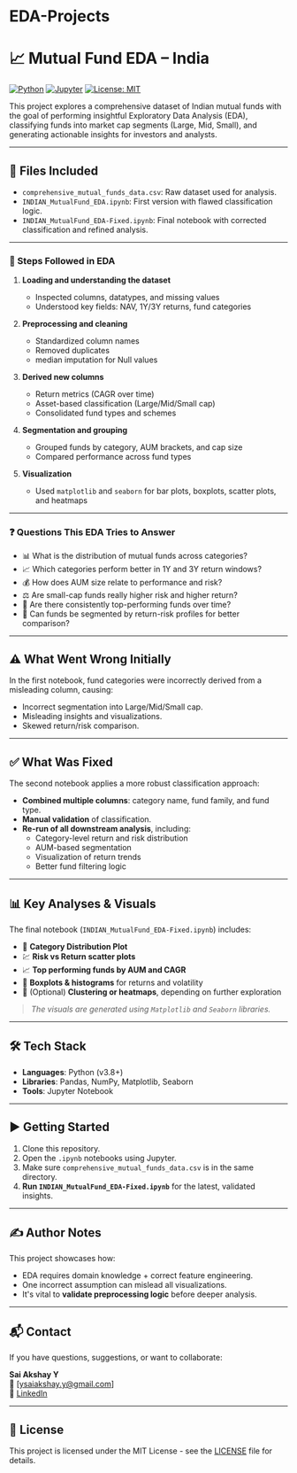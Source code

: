 # EDA-Projects
# 📈 Mutual Fund EDA – India

[![Python](https://img.shields.io/badge/Python-3.8+-blue?logo=python)](https://www.python.org/)
[![Jupyter](https://img.shields.io/badge/Jupyter-Notebook-orange?logo=jupyter)](https://jupyter.org/)
[![License: MIT](https://img.shields.io/badge/License-MIT-green.svg)](https://opensource.org/licenses/MIT)

This project explores a comprehensive dataset of Indian mutual funds with the goal of performing insightful Exploratory Data Analysis (EDA), classifying funds into market cap segments (Large, Mid, Small), and generating actionable insights for investors and analysts.

---

## 📂 Files Included

- `comprehensive_mutual_funds_data.csv`: Raw dataset used for analysis.
- `INDIAN_MutualFund_EDA.ipynb`: First version with flawed classification logic.
- `INDIAN_MutualFund_EDA-Fixed.ipynb`: Final notebook with corrected classification and refined analysis.

---
### 🔄 Steps Followed in EDA

1. **Loading and understanding the dataset**  
   - Inspected columns, datatypes, and missing values  
   - Understood key fields: NAV, 1Y/3Y returns, fund categories

2. **Preprocessing and cleaning**  
   - Standardized column names  
   - Removed duplicates
   - median imputation for Null values

3. **Derived new columns**  
   - Return metrics (CAGR over time)  
   - Asset-based classification (Large/Mid/Small cap)  
   - Consolidated fund types and schemes

4. **Segmentation and grouping**  
   - Grouped funds by category, AUM brackets, and cap size  
   - Compared performance across fund types

5. **Visualization**  
   - Used `matplotlib` and `seaborn` for bar plots, boxplots, scatter plots, and heatmaps

---

### ❓ Questions This EDA Tries to Answer

- 📊 What is the distribution of mutual funds across categories?
- 📈 Which categories perform better in 1Y and 3Y return windows?
- 💰 How does AUM size relate to performance and risk?
- ⚖️ Are small-cap funds really higher risk and higher return?
- 🥇 Are there consistently top-performing funds over time?
- 🧠 Can funds be segmented by return-risk profiles for better comparison?

---



## ⚠️ What Went Wrong Initially

In the first notebook, fund categories were incorrectly derived from a misleading column, causing:
- Incorrect segmentation into Large/Mid/Small cap.
- Misleading insights and visualizations.
- Skewed return/risk comparison.

---

## ✅ What Was Fixed

The second notebook applies a more robust classification approach:
- **Combined multiple columns**: category name, fund family, and fund type.
- **Manual validation** of classification.
- **Re-run of all downstream analysis**, including:
  - Category-level return and risk distribution
  - AUM-based segmentation
  - Visualization of return trends
  - Better fund filtering logic

---

## 📊 Key Analyses & Visuals

The final notebook (`INDIAN_MutualFund_EDA-Fixed.ipynb`) includes:

- 📌 **Category Distribution Plot**
- 💹 **Risk vs Return scatter plots**
- 📈 **Top performing funds by AUM and CAGR**
- 🧮 **Boxplots & histograms** for returns and volatility
- 🧠 (Optional) **Clustering or heatmaps**, depending on further exploration

> _The visuals are generated using `Matplotlib` and `Seaborn` libraries._

---

## 🛠️ Tech Stack

- **Languages**: Python (v3.8+)
- **Libraries**: Pandas, NumPy, Matplotlib, Seaborn
- **Tools**: Jupyter Notebook

---

## ▶️ Getting Started

1. Clone this repository.
2. Open the `.ipynb` notebooks using Jupyter.
3. Make sure `comprehensive_mutual_funds_data.csv` is in the same directory.
4. **Run `INDIAN_MutualFund_EDA-Fixed.ipynb`** for the latest, validated insights.

---

## ✍️ Author Notes

This project showcases how:
- EDA requires domain knowledge + correct feature engineering.
- One incorrect assumption can mislead all visualizations.
- It's vital to **validate preprocessing logic** before deeper analysis.

---

## 📬 Contact

If you have questions, suggestions, or want to collaborate:

**Sai Akshay Y**  
📧 [ysaiakshay.y@gmail.com]  
🔗 [LinkedIn](https://www.linkedin.com/in/saiakshayy/) 

---

## 📄 License

This project is licensed under the MIT License - see the [LICENSE](LICENSE) file for details.

